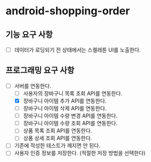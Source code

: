 # android-shopping-order

## 기능 요구 사항
- [ ] 데이터가 로딩되기 전 상태에서는 스켈레톤 UI를 노출한다.

## 프로그래밍 요구 사항
- [ ] 서버를 연동한다.
  - [ ] 사용자의 장바구니 목록 조회 API를 연동한다.
  - [x] 장바구니 아이템 추가 API를 연동한다.
  - [ ] 장바구니 아이템 삭제 API를 연동한다.
  - [ ] 장바구니 아이템 수량 변경 API를 연동한다.
  - [ ] 장바구니 아이템 수량 조회 API를 연동한다.
  - [ ] 상품 목록 조회 API를 연동한다.
  - [ ] 상품 상세 조회 API를 연동한다.
- [ ] 기존에 작성한 테스트가 깨지면 안 된다.
- [ ] 사용자 인증 정보를 저장한다. (적절한 저장 방법을 선택한다)

